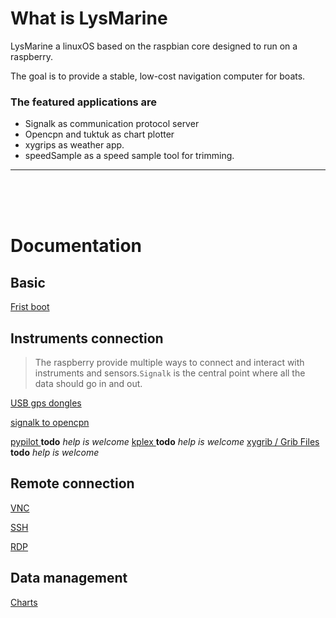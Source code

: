 
# What is LysMarine
LysMarine a linuxOS based on the raspbian core designed to run on a raspberry.

The goal is to provide a stable, low-cost navigation computer for boats.


### The featured applications are
 - Signalk as communication protocol server
 - Opencpn and tuktuk as chart plotter
 - xygrips as weather app.
 - speedSample as a speed sample tool for trimming.

---
<br>
<br>
<br>

# Documentation

## Basic

  [Frist boot](doc/userdoc/firstboot.md)

## Instruments connection
 > The raspberry provide multiple ways to connect and interact with instruments and sensors.`Signalk` is the central point where all the data should go in and out.

[ USB gps dongles ](doc/userdoc/usbgps.md)

[ signalk to opencpn ](doc/userdoc/signalktoopencpn.md)

[ pypilot ](#) **todo** _help is welcome_
[ kplex ](#) **todo** _help is welcome_
[ xygrib / Grib Files ](#) **todo** _help is welcome_


## Remote connection
[ VNC ](doc/userdoc/vnc.md)

[ SSH ](doc/userdoc/ssh.md)

[ RDP ](doc/userdoc/rdp.md)

## Data management
[ Charts ](doc/userdoc/charts.md)
